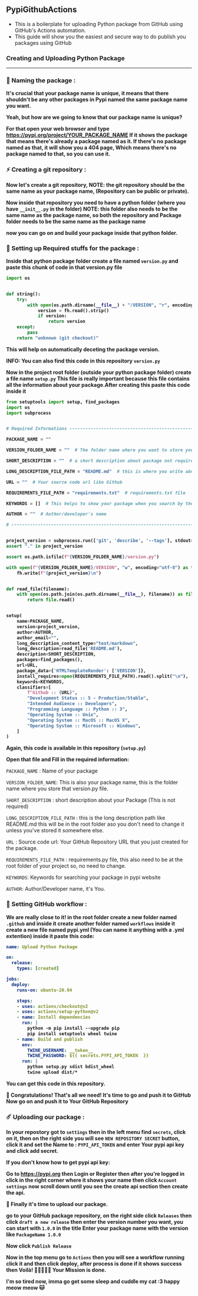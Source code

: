 ## PypiGithubActions

* This is a boilerplate for uploading Python package from GitHub using GitHub's Actions automation.
* This guide will show you the easiest and secure way to do publish you packages using GitHub


### Creating and Uploading Python Package
<hr>

### 💫 Naming the package :

<b>

It's crucial that your package name is unique, it means that
there shouldn't be any other packages in Pypi named the same 
package name you want.

Yeah, but how are we going to know that our package name is unique?

For that open your web browser and type https://pypi.org/project/YOUR_PACKAGE_NAME
If it shows the package that means there's already a package named as it.
If there's no package named as that, it will show you a 404 page, Which means
there's no package named to that, so you can use it.

</b>

###

### ⚡️ Creating a git repository :
<b>

Now let's create a git repository, NOTE: the git repository should be the same name as
your package name, (Repository can be public or private).

Now inside that repository you need to have a python folder (where you have `__init__.py` in the folder)
NOTE: this folder also needs to be the same name as the package name, so both the
repository and Package folder needs to be the same name as the package name

now you can go on and build your package inside that python folder.

</b>

###

### 🌈 Setting up Required stuffs for the package :

<b>

Inside that python package folder create a file named `version.py` and paste this
chunk of code in that version.py file

```python
import os


def string():
    try:
        with open(os.path.dirname(__file__) + "/VERSION", "r", encoding="utf-8") as fh:
            version = fh.read().strip()
            if version:
                return version
    except:
        pass
    return "unknown (git checkout)"
```

This will help on automatically deceting the package version.

INFO: You can also find this code in this repository `version.py`

Now in the project root folder (outside your python package folder) create a file
name `setup.py` This file is really important because this file contains all the information
about your package.After creating this paste this code inside it


```python
from setuptools import setup, find_packages
import os
import subprocess


# Required Informations -------------------------------------------------------------------------------------------

PACKAGE_NAME = ""

VERSION_FOLDER_NAME = ""  # The folder name where you want to store your version.py

SHORT_DESCRIPTION = ""  # a short description about package not required cuz you should have all info in README.md file

LONG_DESCRIPTION_FILE_PATH = "README.md"  # this is where you write about your package/project.

URL = ""  # Your source code url like Github

REQUIREMENTS_FILE_PATH = "requirements.txt"  # requirements.txt file

KEYWORDS = []  # This helps to show your package when you search by these keywords.

AUTHOR = ""  # Author/developer's name

# ------------------------------------------------------------------------------------------------------------------


project_version = subprocess.run(['git', 'describe', '--tags'], stdout=subprocess.PIPE).stdout.decode("utf-8").strip()
assert "." in project_version

assert os.path.isfile(f"{VERSION_FOLDER_NAME}/version.py")

with open(f"{VERSION_FOLDER_NAME}/VERSION", "w", encoding="utf-8") as fh:
    fh.write(f"{project_version}\n")


def read_file(filename):
    with open(os.path.join(os.path.dirname(__file__), filename)) as file:
        return file.read()


setup(
    name=PACKAGE_NAME,
    version=project_version,
    author=AUTHOR,
    author_email="",
    long_description_content_type="text/markdown",
    long_description=read_file('README.md'),
    description=SHORT_DESCRIPTION,
    packages=find_packages(),
    url=URL,
    package_data={'HTMLTemplateRender': ['VERSION']},
    install_requires=open(REQUIREMENTS_FILE_PATH).read().split("\n"),
    keywords=KEYWORDS,
    classifiers=[
        f"Github :: {URL}",
        "Development Status :: 5 - Production/Stable",
        "Intended Audience :: Developers",
        "Programming Language :: Python :: 3",
        "Operating System :: Unix",
        "Operating System :: MacOS :: MacOS X",
        "Operating System :: Microsoft :: Windows",
    ]
)

```

Again, this code is available in this repository (`setup.py`)

Open that file and Fill in the required information:

</b>

`PACKAGE_NAME` : Name of your package

`VERSION_FOLDER_NAME`: This is also your package name, this is the folder name
where you store that version.py file.

`SHORT_DESCRIPTION` : short description about your Package (This is not required)

`LONG_DESCRIPTION_FILE_PATH` : this is the long description path like README.md this will be in the root folder aso you don't need to change it unless you've stored it somewhere else.

`URL` : Source code url: Your GitHub Repository URL that you just created for the package.

`REQUIREMENTS_FILE_PATH` : requirements.py file, this also need to be at the root folder of your project so, no need to change.

`KEYWORDS`: Keywords for searching your package in pypi website

`AUTHOR`: Author/Developer name, it's You.

###
### 🌙 Setting GitHub workflow :

<b>

We are really close to it! in the root folder create a new folder named `.github`
and inside it create another folder named `workflows` inside it create a new file 
named pypi.yml (You can name it anything with a .yml extention) inside it paste this code:

```yaml
name: Upload Python Package

on:
  release:
    types: [created]

jobs:
  deploy:
    runs-on: ubuntu-20.04

    steps:
    - uses: actions/checkout@v2
    - uses: actions/setup-python@v2
    - name: Install dependencies
      run: |
        python -m pip install --upgrade pip
        pip install setuptools wheel twine
    - name: Build and publish
      env:
        TWINE_USERNAME: __token__
        TWINE_PASSWORD: ${{ secrets.PYPI_API_TOKEN  }}
      run: |
        python setup.py sdist bdist_wheel
        twine upload dist/*
```

You can get this code in this repository.

🥳 Congratulations! That's all we need! It's time to go and push it to GitHub
Now go on and push it to Your GitHub Repository

</b>

###
### ☄️ Uploading our package :

<b>

In your repostory got to `settings` then in the left menu find
`secrets`, click on it, then on the right side you will see 
`NEW REPOSITORY SECRET` button, click it and set the Name to : `PYPI_API_TOKEN`
and enter Your pypi api key and click add secret.

If you don't know how to get pypi api key:

Go to https://pypi.org then Login or Register then after you're
logged in click in the right corner where it shows your name then click
`Account settings` now scroll down until you see the create api section
then create the api.


🥵 Finally it's time to upload our package.

go to your GitHub package repository, on the right side click
`Releases` then click `draft a new release` then enter the version
number you want, you can start with `1.0.0` in the title Enter your
package name with the version like `PackageName 1.0.0`

Now click `Publish Release`

Now in the top menu go to `Actions` then you will see a workflow running
click it and then click deploy, after process is done if it shows success then
Voilà! 🥳🥳🥳🥳🥳 Your Mission is done.

I'm so tired now, imma go get some sleep and cuddle my cat :3 happy meow meow
🐱

</b>




